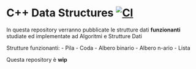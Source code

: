# C++ Data Structures [![CI](https://github.com/danielegverra/esercitazione/actions/workflows/main.yml/badge.svg)](https://github.com/danielegverra/esercitazione/actions/workflows/main.yml)

In questa repository verranno pubblicate le strutture dati **funzionanti** studiate ed implementate ad Algoritmi e Strutture Dati

Strutture funzionanti:
    - Pila
    - Coda
    - Albero binario
    - Albero n-ario
    - Lista

Questa repository è **wip**

